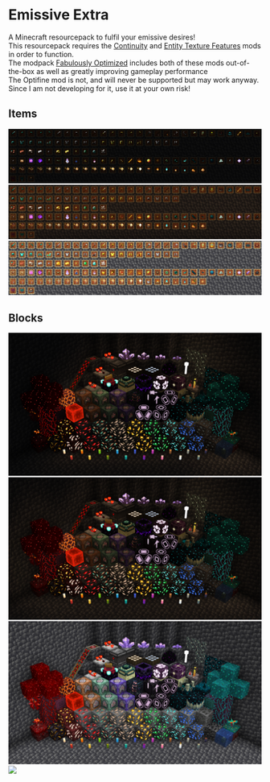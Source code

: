 # Emissive Extra
A Minecraft resourcepack to fulfil your emissive desires!\
This resourcepack requires the [Continuity]() and [Entity Texture Features]() mods in order to function.\
The modpack [Fabulously Optimized]() includes both of these mods out-of-the-box as well as greatly improving gameplay performance\
The Optifine mod is not, and will never be supported but may work anyway. 
Since I am not developing for it, use it at your own risk!
## Items
![](screenshots/items-dark.png)
![](screenshots/items-lowlight.png)
![](screenshots/items-bright.png)

## Blocks

![](screenshots/blocks-dark.png)
![](screenshots/blocks-lowlight.png)
![](screenshots/blocks-bright.png)
![](screenshots/blocks-shaders.png)

